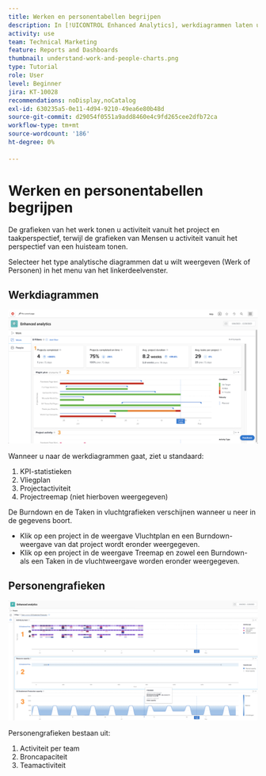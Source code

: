 ```yaml
---
title: Werken en personentabellen begrijpen
description: In [!UICONTROL Enhanced Analytics], werkdiagrammen laten u activiteit vanuit het project- en taakperspectief zien, terwijl Personengrafieken u activiteit vanuit het perspectief van een huisteam tonen.
activity: use
team: Technical Marketing
feature: Reports and Dashboards
thumbnail: understand-work-and-people-charts.png
type: Tutorial
role: User
level: Beginner
jira: KT-10028
recommendations: noDisplay,noCatalog
exl-id: 630235a5-0e11-4d94-9210-49ea6e80b48d
source-git-commit: d29054f0551a9add8460e4c9fd265cee2dfb72ca
workflow-type: tm+mt
source-wordcount: '186'
ht-degree: 0%

---
```


# Werken en personentabellen begrijpen

De grafieken van het werk tonen u activiteit vanuit het project en taakperspectief, terwijl de grafieken van Mensen u activiteit vanuit het perspectief van een huisteam tonen.

Selecteer het type analytische diagrammen dat u wilt weergeven (Werk of Personen) in het menu van het linkerdeelvenster.

## Werkdiagrammen

![Een afbeelding om de [!UICONTROL Analytics] in de [!DNL Workfront Classic]](assets/section-1-1.png)

Wanneer u naar de werkdiagrammen gaat, ziet u standaard:

1. KPI-statistieken
1. Vliegplan
1. Projectactiviteit
1. Projectreemap (niet hierboven weergegeven)

De Burndown en de Taken in vluchtgrafieken verschijnen wanneer u neer in de gegevens boort.

* Klik op een project in de weergave Vluchtplan en een Burndown-weergave van dat project wordt eronder weergegeven.
* Klik op een project in de weergave Treemap en zowel een Burndown- als een Taken in de vluchtweergave worden eronder weergegeven.

## Personengrafieken

![Een afbeelding om de [!UICONTROL Analytics] in de [!DNL Workfront Classic]](assets/section-1-2.png)

Personengrafieken bestaan uit:

1. Activiteit per team
1. Broncapaciteit
1. Teamactiviteit
